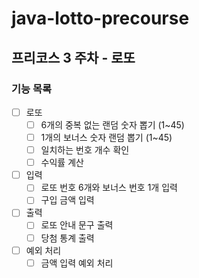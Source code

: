 # java-lotto-precourse
## 프리코스 3 주차 - 로또

### 기능 목록
- [ ] 로또
  - [ ] 6개의 중복 없는 랜덤 숫자 뽑기 (1~45)
  - [ ] 1개의 보너스 숫자 랜덤 뽑기 (1~45)
  - [ ] 일치하는 번호 개수 확인
  - [ ] 수익률 계산 
- [ ] 입력
  - [ ] 로또 번호 6개와 보너스 번호 1개 입력
  - [ ] 구입 금액 입력
- [ ] 출력
  - [ ] 로또 안내 문구 출력
  - [ ] 당첨 통계 출력
- [ ] 예외 처리
  - [ ] 금액 입력 예외 처리